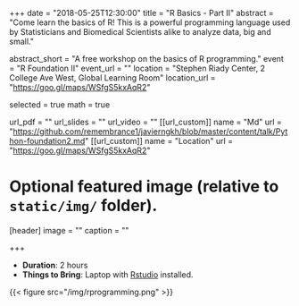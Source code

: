 +++
date = "2018-05-25T12:30:00"
title = "R Basics - Part II"
abstract = "Come learn the basics of R! This is a powerful programming language used by Statisticians and Biomedical Scientists alike to analyze data, big and small."

abstract_short = "A free workshop on the basics of R programming."
event = "R Foundation II"
event_url = ""
location = "Stephen Riady Center, 2 College Ave West, Global Learning Room"
location_url = "https://goo.gl/maps/WSfgS5kxAqR2"


selected = true
math = true

url_pdf = ""
url_slides = ""
url_video = ""
[[url_custom]]
    name = "Md"
    url = "https://github.com/remembrance1/javierngkh/blob/master/content/talk/Python-foundation2.md"
[[url_custom]]
    name = "Location"
    url = "https://goo.gl/maps/WSfgS5kxAqR2"
    
# Optional featured image (relative to `static/img/` folder).
[header]
image = ""
caption = ""

+++

+   **Duration**: 2 hours
+   **Things to Bring**: Laptop with [Rstudio](https://www.rstudio.com/) installed.

{{< figure src="/img/rprogramming.png" >}}